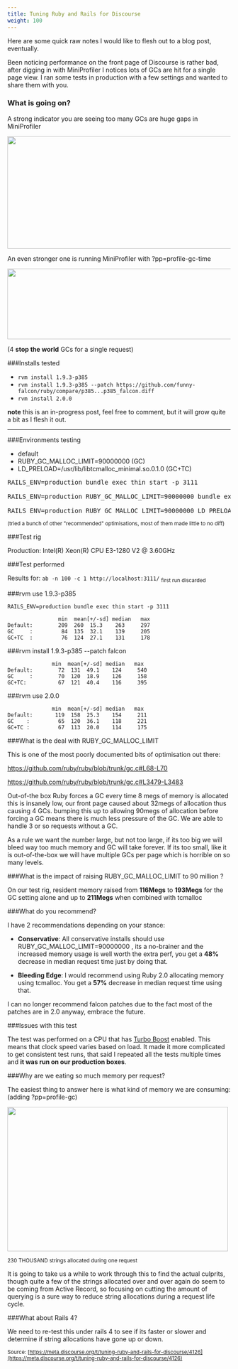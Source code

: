 ```yaml
---
title: Tuning Ruby and Rails for Discourse
weight: 100
---
```


Here are some quick raw notes I would like to flesh out to a blog post, eventually. 

Been noticing performance on the front page of Discourse is rather bad, after digging in with MiniProfiler I notices lots of GCs are hit for a single page view. I ran some tests in production with a few settings and wanted to share them with you. 

### What is going on? 

A strong indicator you are seeing too many GCs are huge gaps in MiniProfiler

<img src="//discourse-meta.s3-us-west-1.amazonaws.com/original/1X/6a23499a439f3ea21b5e9c5a73e589bc011edd09" width="543" height="253">

An even stronger one is running MiniProfiler with ?pp=profile-gc-time

<img src="//discourse-meta.s3-us-west-1.amazonaws.com/original/1X/f290e1fd20becdc64c6f626a3f160d4d6257d7aa" width="690" height="159">

(4 **stop the world** GCs for a single request) 

###Installs tested


- `rvm install 1.9.3-p385`
- `rvm install 1.9.3-p385 --patch https://github.com/funny-falcon/ruby/compare/p385...p385_falcon.diff` 
- `rvm install 2.0.0`

**note** this is an in-progress post, feel free to comment, but it will grow quite a bit as I flesh it out. 

--- 

###Environments testing

- default 
- RUBY_GC_MALLOC_LIMIT=90000000 (GC)
- LD_PRELOAD=/usr/lib/libtcmalloc_minimal.so.0.1.0 (GC+TC)

<pre>
RAILS_ENV=production bundle exec thin start -p 3111

RAILS_ENV=production RUBY_GC_MALLOC_LIMIT=90000000 bundle exec thin start -p 3111

RAILS_ENV=production RUBY_GC_MALLOC_LIMIT=90000000 LD_PRELOAD=/usr/lib/libtcmalloc_minimal.so.0.1.0 bundle exec thin start -p 3111
</pre>

<sub>(tried a bunch of other "recommended" optimisations, most of them made little to no diff) </sub>

###Test rig

Production:  Intel(R) Xeon(R) CPU E3-1280 V2 @ 3.60GHz

###Test performed

Results for: `ab -n 100 -c 1 http://localhost:3111/`
<sub>first run discarded</sub>


###rvm use 1.9.3-p385

```
RAILS_ENV=production bundle exec thin start -p 3111

                min  mean[+/-sd] median   max
Default:        209  260  15.3    263     297
GC     :         84  135  32.1    139     205
GC+TC  :         76  124  27.1    131     178
```

###rvm install 1.9.3-p385 --patch falcon

```
              min  mean[+/-sd] median   max
Default:        72  131  49.1    124     540
GC     :        70  120  18.9    126     158
GC+TC:          67  121  40.4    116     395

```

###rvm use 2.0.0

```
              min  mean[+/-sd] median   max
Default:       119  158  25.3    154     211
GC    :         65  120  36.1    118     221
GC+TC :         67  113  20.0    114     175

```

###What is the deal with RUBY_GC_MALLOC_LIMIT

This is one of the most poorly documented bits of optimisation out there: 

https://github.com/ruby/ruby/blob/trunk/gc.c#L68-L70

https://github.com/ruby/ruby/blob/trunk/gc.c#L3479-L3483

Out-of-the box Ruby forces a GC every time 8 megs of memory is allocated this is insanely low, our front page caused about 32megs of allocation thus causing 4 GCs. bumping this up to allowing 90megs of allocation before forcing a GC means there is much less pressure of the GC. We are able to handle 3 or so requests without a GC.

As a rule we want the number large, but not too large, if its too big we will bleed way too much memory and GC will take forever. If its too small, like it is out-of-the-box we will have multiple GCs per page which is horrible on so many levels.

###What is the impact of raising RUBY_GC_MALLOC_LIMIT to 90 million ? 

On our test rig, resident memory raised from **116Megs**  to **193Megs** for the GC setting alone and up to **211Megs** when combined with tcmalloc

###What do you recommend?

I have 2 recommendations depending on your stance:

- **Conservative**: All conservative installs should use  RUBY_GC_MALLOC_LIMIT=90000000 , its a no-brainer and the increased memory usage is well worth the extra perf, you get a **48%** decrease in median request time just by doing that. 

- **Bleeding Edge**: I would recommend using Ruby 2.0 allocating memory using tcmalloc. You get a **57%** decrease in median request time using that. 

I can no longer recommend falcon patches due to the fact most of the patches are in 2.0 anyway, embrace the future. 

###Issues with this test 

The test was performed on a CPU that has [Turbo Boost][1] enabled. This means that clock speed varies based on load. It made it more complicated to get consistent test runs, that said I repeated all the tests multiple times and **it was run on our production boxes**. 

###Why are we eating so much memory per request? 

The easiest thing to answer here is what kind of memory we are consuming: (adding ?pp=profile-gc)

<img src="//discourse-meta.s3-us-west-1.amazonaws.com/original/1X/78220269ef8888a5dd756d3f6f8c1bbbff3abb81" width="498" height="325">

<sub>230 THOUSAND strings allocated during one request</sub>

It is going to take us a while to work through this to find the actual culprits, though quite a few of the strings allocated over and over again do seem to be coming from Active Record, so focusing on cutting the amount of querying is a sure way to reduce string allocations during a request life cycle. 

###What about Rails 4? 

We need to re-test this under rails 4 to see if its faster or slower and determine if string allocations have gone up or down. 

 
  [1]: http://en.wikipedia.org/wiki/Intel_Turbo_Boost

<small class="documentation-source">Source: [https://meta.discourse.org/t/tuning-ruby-and-rails-for-discourse/4126](https://meta.discourse.org/t/tuning-ruby-and-rails-for-discourse/4126)</small>
